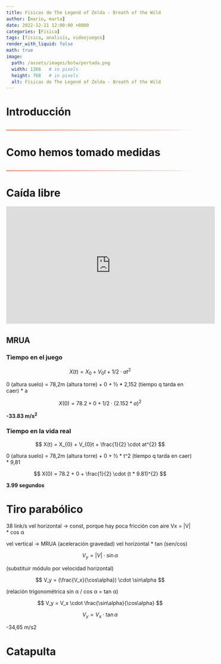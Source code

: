 ```yaml
---
title: Físicas de The Legend of Zelda - Breath of the Wild
author: [mario, marta]
date: 2022-12-21 12:00:00 +0800
categories: [Fisica]
tags: [fisica, analisis, videojuegos]
render_with_liquid: false
math: true
image:
  path: /assets/images/botw/portada.png
  width: 1366   # in pixels
  height: 768   # in pixels
  alt: Físicas de The Legend of Zelda - Breath of the Wild
---
```


# Introducción

![](/assets/images/botw/separador.png)

# Como hemos tomado medidas

![](/assets/images/botw/separador.png)

# Caída libre

<iframe src="https://www.youtube.com/embed/X8050fWKUV4" width="560" height="315" frameborder="0"></iframe>

## MRUA

### Tiempo en el juego

$$ X(t) = X_{0} + V_{0}t + 1/2 \cdot at^{2} $$

0 (altura suelo) = 78,2m (altura torre) + 0 + ½ * 2,152 (tiempo q tarda en caer) * a

$$  X(0) = 78.2 + 0 + 1/2 \cdot (2.152 * a)^{2} $$

**-33.83 m/s<sup>2</sup>**


### Tiempo en la vida real

$$ X(t) = X_{0} + V_{0}t + \frac{1}{2} \cdot at^{2} $$

0 (altura suelo) = 78,2m (altura torre) + 0 + ½ * t^2 (tiempo q tarda en caer) * 9,81

$$  X(0) = 78.2 + 0 + \frac{1}{2} \cdot (t * 9.81)^{2} $$

**3.99 segundos**

# Tiro parabólico

38 link/s vel horizontal → const, porque hay poca fricción con aire
Vx = |V| * cos α

vel vertical → MRUA (aceleración gravedad) vel horizontal * tan (sen/cos)

$$ V_y = \left | V \right |\cdot \sin\alpha $$

(substituir módulo por velocidad horizontal)

$$ V_y = (\frac{V_x}{\cos\alpha}) \cdot \sin\alpha $$

(relación trigonométrica sin α / cos α = tan α)

$$ V_y = V_x \cdot \frac{\sin\alpha}{\cos\alpha} $$ 

$$ V_y = V_x \cdot \tan\alpha $$ 

-34,65 m/s2

# Catapulta